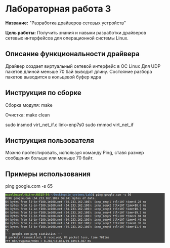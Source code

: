 # Лабораторная работа 3

**Название:** "Разработка драйверов сетевых устройств"

**Цель работы:** Получить знания и навыки разработки драйверов сетевых интерфейсов для операционной системы Linux.

## Описание функциональности драйвера

Драйвер создает виртуальный сетевой интерфейс в ОС Linux
Для UDP пакетов длиной меньше 70 бай выводит длину.
Состояние разбора пакетов выводится в кольцевой 
буфер ядра

## Инструкция по сборке
Сборка модуля:
make

Очистка:
make clean

sudo insmod virt_net_if.c link=enp7s0
sudo rmmod virt_net_if

## Инструкция пользователя

Можно протестировать, используя команду Ping, ставя размер сообщения больше или меньше 70 байт.

## Примеры использования

ping google.com -s 65

![alt text](https://github.com/HochuWatermelon/IO_labs/blob/master/lab3/lab3_work.jpg)
